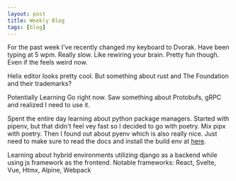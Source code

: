 ```yaml
---
layout: post
title: Weekly Blog
tags: [blog]
---
```


For the past week I've recently changed my keyboard to Dvorak. Have been typing at 5 wpm. Really slow. Like rewiring your brain.
Pretty fun though. Even if the feels weird now.

Helix editor looks pretty cool. But something about rust and The Foundation and their trademarks?

Potentially Learning Go right now.
Saw something about Protobufs, gRPC and realized I need to use it.

Spent the entire day learning about python package managers.
Started with pipenv, but that didn't feel vey fast so I decided to go with poetry. Mix pipx with poetry.
Then I found out about pyenv which is also really nice.
Just need to make sure to read the docs and install the build env at [here](https://github.com/pyenv/pyenv/wiki#suggested-build-environment).

Learning about hybrid environments utilizing django as a backend while using js framework as the frontend.
Notable frameworks: React, Svelte, Vue, Htmx, Alpine, Webpack
